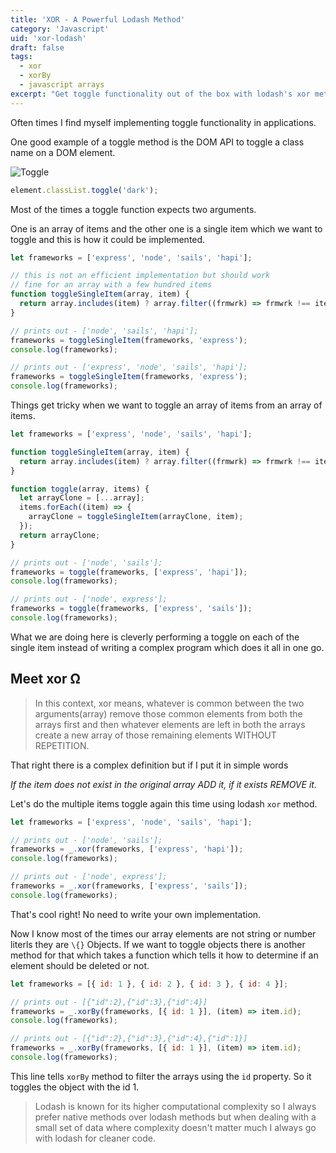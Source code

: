 ```yaml
---
title: 'XOR - A Powerful Lodash Method'
category: 'Javascript'
uid: 'xor-lodash'
draft: false
tags:
  - xor
  - xorBy
  - javascript arrays
excerpt: "Get toggle functionality out of the box with lodash's xor method."
---
```


Often times I find myself implementing toggle functionality in applications.

One good example of a toggle method is the DOM API to toggle a class name on a DOM element.

![Toggle](/images/toggle.gif)

```js
element.classList.toggle('dark');
```

Most of the times a toggle function expects two arguments.

One is an array of items and the other one is a single item which we want to toggle and this is how it could be
implemented.

```js
let frameworks = ['express', 'node', 'sails', 'hapi'];

// this is not an efficient implementation but should work
// fine for an array with a few hundred items
function toggleSingleItem(array, item) {
  return array.includes(item) ? array.filter((frmwrk) => frmwrk !== item) : array.concat(item);
}

// prints out - ['node', 'sails', 'hapi'];
frameworks = toggleSingleItem(frameworks, 'express');
console.log(frameworks);

// prints out - ['express', 'node', 'sails', 'hapi'];
frameworks = toggleSingleItem(frameworks, 'express');
console.log(frameworks);
```

Things get tricky when we want to toggle an array of items from an array of items.

```js {12}
let frameworks = ['express', 'node', 'sails', 'hapi'];

function toggleSingleItem(array, item) {
  return array.includes(item) ? array.filter((frmwrk) => frmwrk !== item) : array.concat(item);
}

function toggle(array, items) {
  let arrayClone = [...array];
  items.forEach((item) => {
    arrayClone = toggleSingleItem(arrayClone, item);
  });
  return arrayClone;
}

// prints out - ['node', 'sails'];
frameworks = toggle(frameworks, ['express', 'hapi']);
console.log(frameworks);

// prints out - ['node', express'];
frameworks = toggle(frameworks, ['express', 'sails']);
console.log(frameworks);
```

What we are doing here is cleverly performing a toggle on each of the single item instead of writing a complex program
which does it all in one go.

## Meet xor Ω

> In this context, xor means, whatever is common between the two arguments(array)
> remove those common elements from both the arrays first and then whatever elements are left in both the
> arrays create a new array of those remaining elements WITHOUT REPETITION.

That right there is a complex definition but if I put it in simple words

_If the item does not exist in the original array ADD it, if
it exists REMOVE it._

Let's do the multiple items toggle again this time using lodash `xor` method.

```js
let frameworks = ['express', 'node', 'sails', 'hapi'];

// prints out - ['node', 'sails'];
frameworks = _.xor(frameworks, ['express', 'hapi']);
console.log(frameworks);

// prints out - ['node', express'];
frameworks = _.xor(frameworks, ['express', 'sails']);
console.log(frameworks);
```

That's cool right! No need to write your own implementation.

Now I know most of the times our array elements are not string or number literls they are `\{}` Objects.
If we want to toggle objects there is another method for that which takes a function which tells it how
to determine if an element should be deleted or not.

```js {4}
let frameworks = [{ id: 1 }, { id: 2 }, { id: 3 }, { id: 4 }];

// prints out - [{"id":2},{"id":3},{"id":4}]
frameworks = _.xorBy(frameworks, [{ id: 1 }], (item) => item.id);
console.log(frameworks);

// prints out - [{"id":2},{"id":3},{"id":4},{"id":1}]
frameworks = _.xorBy(frameworks, [{ id: 1 }], (item) => item.id);
console.log(frameworks);
```

This line tells `xorBy` method to filter the arrays using the `id` property. So it toggles the object with
the id 1.

> Lodash is known for its higher computational complexity so I always prefer native methods over
> lodash methods but when dealing with a small set of data where complexity doesn't matter much I always go with
> lodash for cleaner code.
